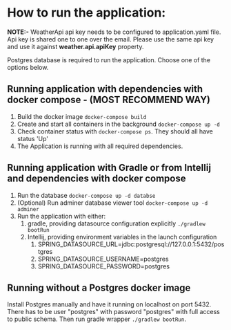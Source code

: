 # How to run the application:

**NOTE:-** WeatherApi api key needs to be configured to application.yaml file. Api key is shared one to one over the
email.
Please use the same api key and use it against **weather.api.apiKey** property.

Postgres database is required to run the application. Choose one of the options below.

## Running application with dependencies with docker compose - **(MOST RECOMMEND WAY)**

1. Build the docker image
   `docker-compose build`
2. Create and start all containers in the background
   `docker-compose up -d`
3. Check container status with `docker-compose ps`. They should all have status 'Up'
4. The Application is running with all required dependencies.

## Running application with Gradle or from Intellij and dependencies with docker compose

1. Run the database
   `docker-compose up -d databse`
2. (Optional) Run adminer database viewer tool
   `docker-compose up -d adminer`
3. Run the application with either:
    1. gradle, providing datasource configuration explicitly
       `./gradlew bootRun`
    2. Intellij, providing environment variables in the launch configuration
        1. SPRING_DATASOURCE_URL=jdbc:postgresql://127.0.0.1:5432/postgres
        2. SPRING_DATASOURCE_USERNAME=postgres
        3. SPRING_DATASOURCE_PASSWORD=postgres

## Running without a Postgres docker image

Install Postgres manually and have it running on localhost on port 5432. There has to be user "postgres"
with password "postgres" with full access to public schema. Then run gradle wrapper `./gradlew bootRun`.